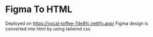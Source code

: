 # Figma To HTML
Deployed on https://vocal-toffee-7de8fc.netlify.app/
Figma design is converted into html by using tailwind css
